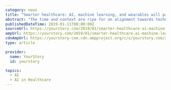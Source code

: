 ```yaml
---
category: news
title: "Smarter healthcare: AI, machine learning, and wearables will pave the path ahead"
abstract: "The time and context are ripe for an alignment towards technology for the healthcare sector. Nearly 61 percent deaths in India are due to lifestyle diseases, according to a 2017 CSE report. Obesity, diabetes, hypertension, cardiac problems, renal issues ..."
publishedDateTime: 2019-01-11T00:00:00Z
sourceUrl: https://yourstory.com/2019/01/smarter-healthcare-ai-machine-learning-wearables-will-pave-path-ahead/
ampUrl: https://yourstory.com/2019/01/smarter-healthcare-ai-machine-learning-wearables-will-pave-path-ahead/amp
cdnAmpUrl: https://yourstory-com.cdn.ampproject.org/c/s/yourstory.com/2019/01/smarter-healthcare-ai-machine-learning-wearables-will-pave-path-ahead/amp
type: article

provider:
  name: YourStory
  id: yourstory

topics:
  - AI
  - AI in Healthcare
---
```

